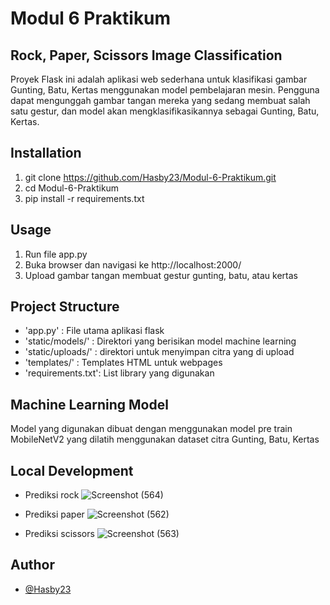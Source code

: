 # Modul 6 Praktikum

## Rock, Paper, Scissors Image Classification
Proyek Flask ini adalah aplikasi web sederhana untuk klasifikasi gambar Gunting, Batu, Kertas menggunakan model pembelajaran mesin. Pengguna dapat mengunggah gambar tangan mereka yang sedang membuat salah satu gestur, dan model akan mengklasifikasikannya sebagai Gunting, Batu, Kertas.

## 

## Installation
1. git clone https://github.com/Hasby23/Modul-6-Praktikum.git
2. cd Modul-6-Praktikum
3. pip install -r requirements.txt

## Usage
1. Run file app.py
2. Buka browser dan navigasi ke http://localhost:2000/
3. Upload gambar tangan membuat gestur gunting, batu, atau kertas

## Project Structure
- 'app.py'          : File utama aplikasi flask
- 'static/models/'  : Direktori yang berisikan model machine learning
- 'static/uploads/' : direktori untuk menyimpan citra yang di upload
- 'templates/'      : Templates HTML untuk webpages
- 'requirements.txt': List library yang digunakan

## Machine Learning Model
Model yang digunakan dibuat dengan menggunakan model pre train MobileNetV2 yang dilatih menggunakan dataset citra Gunting, Batu, Kertas

## Local Development
- Prediksi rock
![Screenshot (564)](https://github.com/Hasby23/Modul-6-Praktikum/assets/71579603/bdcbf10a-93fa-4c29-ac94-ee1192150ac7)

- Prediksi paper
![Screenshot (562)](https://github.com/Hasby23/Modul-6-Praktikum/assets/71579603/eb8cd576-ca6e-4824-9610-26ed3c216073)

- Prediksi scissors
![Screenshot (563)](https://github.com/Hasby23/Modul-6-Praktikum/assets/71579603/cc898b23-29d2-4b3d-9209-61ab6581af04)

## Author
- [@Hasby23](https://www.github.com/Hasby23)


